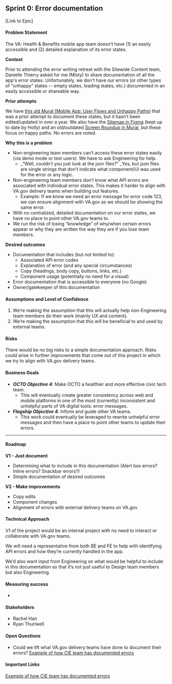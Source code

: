 <h2>Sprint 0: Error documentation</h2>


[Link to Epic]

<h4>Problem Statement</h4>


The VA: Health & Benefits mobile app team doesn’t have (1) an easily accessible and (2) detailed explanation of its error states.

**Context**

Prior to attending the error writing retreat with the Sitewide Content team, Danielle Thierry asked for me (Misty) to share documentation of all the app's error states. Unfortunately, we don't have our errors (or other types of “unhappy” states -- empty states, loading states, etc.) documented in an easily accessible or shareable way.

**Prior attempts**

We have [this old Mural (Mobile App: User Flows and Unhappy Paths)](https://app.mural.co/t/adhoccorporateworkspace2583/m/adhoccorporateworkspace2583/1614017071435/8061f2093dc4679b4b1da3ab3f20423c8f1c8f66?sender=u85a35f55e50d7c375c782462) that was a prior attempt to document these states, but it hasn’t been edited/updated in over a year. We also have the [Sitemap in Figma](https://www.figma.com/file/TEEgHdlibzCilCj4LviHVF/VA-Mobile-app---Detailed-Sitemap-2.0?type=whiteboard&node-id=0-1&t=RDJBcNvJVYpm6ZEB-0) (kept up to date by Holly) and an old/outdated [Screen Roundup in Mural](https://app.mural.co/t/adhoccorporateworkspace2583/m/adhoccorporateworkspace2583/1644341290076/ae8950773187ee1bc35eb1302b8276e8f3356881?sender=u85a35f55e50d7c375c782462), but these focus on happy paths. No errors are noted.

**Why this is a problem**



* Non-engineering team members can’t access these error states easily (via demo mode or test users). We have to ask Engineering for help.
    * _“Well, couldn’t you just look at the json files?” _Yes, but json files are single strings that don’t indicate what component/UI was used for the error or any logic.
* Non-engineering team members don’t know what API errors are associated with individual error states. This makes it harder to align with VA.gov delivery teams when building out features.
    * Example: If we know we need an error message for error code 123, we can ensure alignment with VA.gov as we should be showing the same error.
* With no centralized, detailed documentation on our error states, we have no place to point other VA.gov teams to.
* We run the risk of losing “knowledge” of why/when certain errors appear or why they are written the way they are if you lose team members.

**Desired outcomes**



* Documentation that includes (but not limited to):
    * Associated API error codes
    * Explanation of error (and any special circumstances)
    * Copy (headings, body copy, buttons, links, etc.)
    * Component usage (potentially no need for a visual)
* Error documentation that is accessible to everyone (no Google)
* Owner/gatekeeper of this documentation

<h4>Assumptions and Level of Confidence</h4>




1. We’re making the assumption that this will actually help non-Engineering team members do their work (mainly UX and content).
2. We’re making the assumption that this will be beneficial to and used by external teams.

<h4>Risks</h4>


There would be no big risks to a simple documentation approach. Risks could arise in further improvements that come out of this project in which we try to align with VA.gov delivery teams.

<h4>Business Goals</h4>




* **_OCTO Objective 4_**: Make OCTO a healthier and more effective civic tech team.
    * This will eventually create greater consistency across web and mobile platforms in one of the most (currently) inconsistent and unhelpful parts of VA digital tools: error messages.
* **_Flagship Objective 4_**: Inform and guide other VA teams.
    * This work could eventually be leveraged to rewrite unhelpful error messages and then have a place to point other teams to update their errors.


---

<h4>Roadmap</h4>


**V1 - Just document**



* Determining what to include in this documentation (Alert box errors? Inline errors? Snackbar errors?)
* Simple documentation of desired outcomes

**V2 - Make improvements**



* Copy edits
* Component changes
* Alignment of errors with external delivery teams on VA.gov

<h4>Technical Approach</h4>


V1 of the project would be an internal project with no need to interact or collaborate with VA.gov teams. 

We will need a representative from both BE and FE to help with identifying API errors and how they’re currently handled in the app. 

We’d also want input from Engineering on what would be helpful to include in this documentation so that it’s not just useful to Design team members but also Engineering.

<h4>Measuring success </h4>




* 

<h4>Stakeholders</h4>




* Rachel Han
* Ryan Thurlwell

<h4>Open Questions</h4>




* Could we lift what VA.gov delivery teams have done to document their errors? [Example of how CIE team has documented errors](https://github.com/department-of-veterans-affairs/va.gov-team/blob/master/products/health-care/checkin/analytics/error-types.md#echeck-in)

<h4>Important Links</h4>


[Example of how CIE team has documented errors](https://github.com/department-of-veterans-affairs/va.gov-team/blob/master/products/health-care/checkin/analytics/error-types.md#echeck-in)
